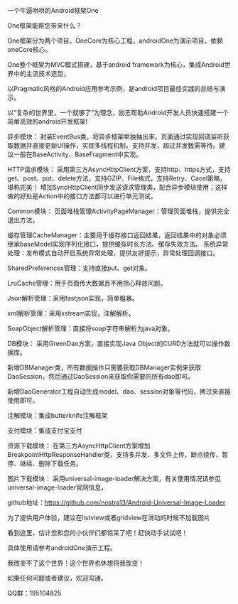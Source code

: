 一个牛逼哄哄的Android框架One

One框架能帮您带来什么？

One框架分为两个项目，OneCore为核心工程，androidOne为演示项目，依赖oneCore核心。

One整个框架为MVC模式搭建，基于android framework为核心，集成Android世界中的主流技术选型，

以Pragmatic风格的Android应用参考示例，是android项目最佳实践的总结与演示。

以“复杂的世界里，一个就够了”为理念，励志帮助Android开发人员快速搭建一个简单高效的android开发框架!




异步模块：
封装EventBus类，将异步框架单独抽出来。页面通过实现回调监听获取数据并直接更新UI操作，实现多线程机制，支持并发，超过并发数需等待。建议一般在BaseActivity、BaseFragment中实现。




HTTP请求模块：
采用第三方AsyncHttpClient方案，支持http、https方式，支持get、post、put、delete方法，支持GZIP、File格式，支持Retry、Cacel策略，堪称完美！
增加SyncHttpClient同步发送请求管理类，配合异步模块使用；这样做的好处是Action中的接口方法都可以进行单元测试。




Common模块：
页面堆栈管理ActivityPageManager：管理页面堆栈，提供完全退出方法。

缓存管理CacheManager：主要用于缓存接口返回结果，返回结果中的对象必须继承baseModel实现序列化接口，提供缓存时长方法、缓存失效方法。
系统异常处理：发布模式自动开启系统异常处理，提供友好提示，异常处理回调接口。

SharedPreferences管理：支持直接put、get对象。

LruCache管理：用于页面传大数据且不用担心释放问题。

Json解析管理：采用fastjson实现，简单粗暴。

xml解析管理：采用xstream实现，注解解析。

SoapObject解析管理：直接将soap字符串解析为java对象。




DB模块：
采用GreenDao方案，直接实现Java Object的CURD方法就可以操作数据库。 

新增DBManager类，所有数据操作只需要获取DBManager实例来获取DaoSession，然后通过DaoSession来获取你需要的所有dao即可。

新增DaoGenerator工程自动生成model、dao、session对象等代码，拷过来直接使用即可。




注解模块：集成butterknife注解框架




支付模块：集成支付宝支付




资源下载模块：
在第三方AsyncHttpClient方案增加BreakpointHttpResponseHandler类，支持多并发、多文件上传、断点续传、暂停、继续、删除下载任务。




图片下载模块：
采用universal-image-loader解决方案，有关使用情况请参见universal-image-loader官网信息，

github地址：https://github.com/nostra13/Android-Universal-Image-Loader

为了提供用户体验，建议在listview或者gridview在滑动的时候不加载图片




看到这里，估计您和您的小伙伴们都惊呆了吧！赶快动手试试吧！

具体使用请参考androidOne演示工程。

我改变不了这个世界！这个世界也休想将我改变！




如果任何问题或者建议，欢迎沟通。

QQ群：195104825
